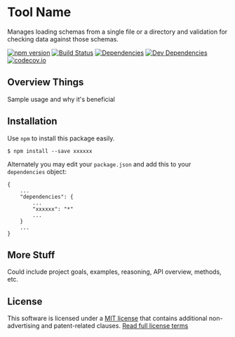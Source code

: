 Tool Name
=========

Manages loading schemas from a single file or a directory and validation for checking data against those schemas.

[![npm version][npm-badge]][npm-link]
[![Build Status][travis-badge]][travis-link]
[![Dependencies][dependencies-badge]][dependencies-link]
[![Dev Dependencies][devdependencies-badge]][devdependencies-link]
[![codecov.io][codecov-badge]][codecov-link]


Overview Things
---------------

Sample usage and why it's beneficial


Installation
------------

Use `npm` to install this package easily.

    $ npm install --save xxxxxx

Alternately you may edit your `package.json` and add this to your `dependencies` object:

    {
        ...
        "dependencies": {
            ...
            "xxxxxx": "*"
            ...
        }
        ...
    }


More Stuff
----------

Could include project goals, examples, reasoning, API overview, methods, etc.


License
-------

This software is licensed under a [MIT license][LICENSE] that contains additional non-advertising and patent-related clauses.  [Read full license terms][LICENSE]


[codecov-badge]: https://img.shields.io/codecov/c/github/tests-always-included/xxxxxx/master.svg
[codecov-link]: https://codecov.io/github/tests-always-included/xxxxxx?branch=master
[dependencies-badge]: https://img.shields.io/david/tests-always-included/xxxxxx.svg
[dependencies-link]: https://david-dm.org/tests-always-included/xxxxxx
[devdependencies-badge]: https://img.shields.io/david/dev/tests-always-included/xxxxxx.svg
[devdependencies-link]: https://david-dm.org/tests-always-included/xxxxxx#info=devDependencies
[LICENSE]: LICENSE.md
[npm-badge]: https://img.shields.io/npm/v/xxxxxx.svg
[npm-link]: https://npmjs.org/package/xxxxxx
[travis-badge]: https://img.shields.io/travis/tests-always-included/xxxxxx/master.svg
[travis-link]: http://travis-ci.org/tests-always-included/xxxxxx

